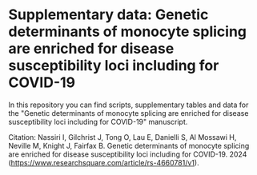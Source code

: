 # Supplementary data: Genetic determinants of monocyte splicing are enriched for disease susceptibility loci including for COVID-19
In this repository you can find scripts, supplementary tables and data for the "Genetic determinants of monocyte splicing are enriched for disease susceptibility loci including for COVID-19" manuscript.

Citation: Nassiri I, Gilchrist J, Tong O, Lau E, Danielli S, Al Mossawi H, Neville M, Knight J, Fairfax B. Genetic determinants of monocyte splicing are enriched for disease susceptibility loci including for COVID-19. 2024 (https://www.researchsquare.com/article/rs-4660781/v1).
